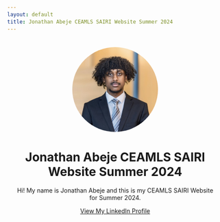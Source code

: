 ```yaml
---
layout: default
title: Jonathan Abeje CEAMLS SAIRI Website Summer 2024
---
```


<div style="text-align: center; padding: 20px; max-width: 800px; margin: 0 auto;">

   <img src="assets/img/IMG_6974.jpg" alt="Profile Image" style="max-width: 200px; height: auto; border-radius: 50%;">

   <h1>Jonathan Abeje CEAMLS SAIRI Website Summer 2024</h1>

   <p>Hi! My name is Jonathan Abeje and this is my CEAMLS SAIRI Website for Summer 2024.</p>

   <p><a href="https://www.linkedin.com/in/jonathan-abeje/" target="_blank">View My LinkedIn Profile</a></p>

</div>
